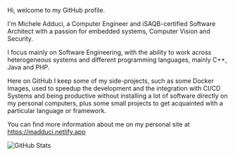 Hi, welcome to my GitHub profile.

I'm Michele Adduci, a Computer Engineer and iSAQB-certified Software Architect with a passion for embedded systems, Computer Vision and Security.

I focus mainly on Software Engineering, with the ability to work across heterogeneous systems and different programming languages, mainly C++, Java and PHP.

Here on GitHub I keep some of my side-projects, such as some Docker Images, used to speedup the development and the integration with CI/CD Systems and being productive without installing a lot of software directly on my personal computers, plus some small projects to get acquainted with a particular language or framework.

You can find more information about me on my personal site at https://madduci.netlify.app

![GitHub Stats](https://github-readme-stats.vercel.app/api?username=madduci&count_private=true&show_icons=true&theme=dark)
